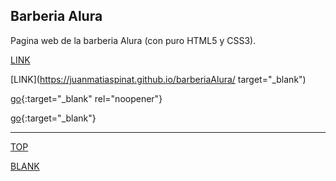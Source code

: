## Barberia Alura

Pagina web de la barberia Alura (con puro HTML5 y CSS3).

[LINK](https://juanmatiaspinat.github.io/barberiaAlura/)

[LINK](https://juanmatiaspinat.github.io/barberiaAlura/ target="_blank")

[go](http://stackoverflow.com){:target="_blank" rel="noopener"}

[go](http://stackoverflow.com){:target="_blank"}

---
<a href="./product/download.html" target="_top">TOP</a>

<a href="./product/download.html" target="_blank">BLANK</a>
